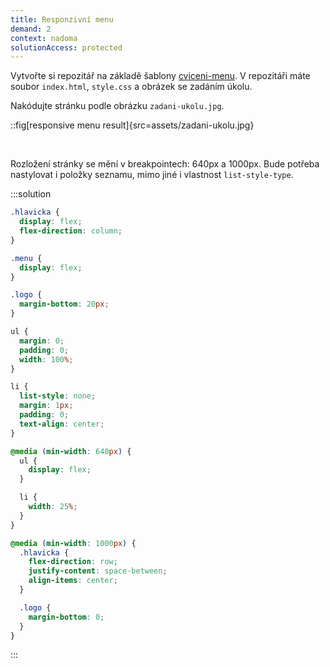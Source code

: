 ```yaml
---
title: Responzivní menu
demand: 2
context: nadoma
solutionAccess: protected
---
```


Vytvořte si repozitář na základě šablony [cviceni-menu](https://github.com/Czechitas-podklady-WEB/cviceni-menu).
V repozitáři máte soubor `index.html`, `style.css` a obrázek se zadáním úkolu.

Nakódujte stránku podle obrázku `zadani-ukolu.jpg`.

::fig[responsive menu result]{src=assets/zadani-ukolu.jpg}

<br/>

Rozložení stránky se mění v breakpointech: 640px a 1000px. Bude potřeba nastylovat i položky seznamu, mimo jiné i vlastnost `list-style-type`.

:::solution

```css
.hlavicka {
  display: flex;
  flex-direction: column;
}

.menu {
  display: flex;
}

.logo {
  margin-bottom: 20px;
}

ul {
  margin: 0;
  padding: 0;
  width: 100%;
}

li {
  list-style: none;
  margin: 1px;
  padding: 0;
  text-align: center;
}

@media (min-width: 640px) {
  ul {
    display: flex;
  }

  li {
    width: 25%;
  }
}

@media (min-width: 1000px) {
  .hlavicka {
    flex-direction: row;
    justify-content: space-between;
    align-items: center;
  }

  .logo {
    margin-bottom: 0;
  }
}
```

:::
